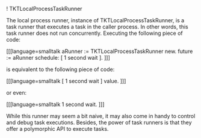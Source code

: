 ! TKTLocalProcessTaskRunner

The local process runner, instance of TKTLocalProcessTaskRunner, is a task runner that executes a task in the caller process. In other words, this task runner does not run concurrently. Executing the following piece of code:

[[[language=smalltalk
aRunner := TKTLocalProcessTaskRunner new.
future := aRunner schedule: [ 1 second wait ].
]]]

is equivalent to the following piece of code:

[[[language=smalltalk
[ 1 second wait ] value.
]]]

or even:

[[[language=smalltalk
1 second wait.
]]]

While this runner may seem a bit naive, it may also come in handy to control and debug task executions. Besides, the power of task runners is that they offer a polymorphic API to execute tasks.